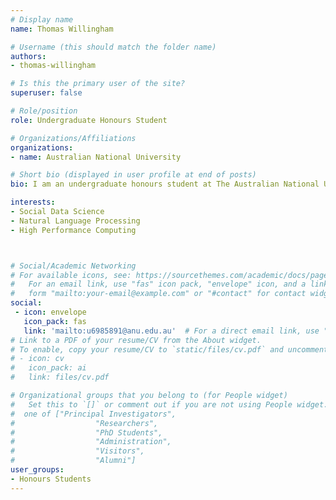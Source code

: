 ```yaml
---
# Display name
name: Thomas Willingham

# Username (this should match the folder name)
authors:
- thomas-willingham

# Is this the primary user of the site?
superuser: false

# Role/position
role: Undergraduate Honours Student

# Organizations/Affiliations
organizations:
- name: Australian National University

# Short bio (displayed in user profile at end of posts)
bio: I am an undergraduate honours student at The Australian National University studying a Bachelor of Advanced Computing, specialising in Systems & Architecture and Intelligent Systems. I am supervised by Dr Marian-Andrei Riziou, on a project looking at disinformation campaigns in the Australian political context. My research seeks to answer the question of whether there is a 'formula' to create an effective disinformation campaign, with a special focus on analysis of the content of the posts users who are engaging in a disinformation campaign make.

interests:
- Social Data Science
- Natural Language Processing
- High Performance Computing



# Social/Academic Networking
# For available icons, see: https://sourcethemes.com/academic/docs/page-builder/#icons
#   For an email link, use "fas" icon pack, "envelope" icon, and a link in the
#   form "mailto:your-email@example.com" or "#contact" for contact widget.
social:
 - icon: envelope
   icon_pack: fas
   link: 'mailto:u6985891@anu.edu.au'  # For a direct email link, use "mailto:test@example.org".
# Link to a PDF of your resume/CV from the About widget.
# To enable, copy your resume/CV to `static/files/cv.pdf` and uncomment the lines below.
# - icon: cv
#   icon_pack: ai
#   link: files/cv.pdf

# Organizational groups that you belong to (for People widget)
#   Set this to `[]` or comment out if you are not using People widget.
#  one of ["Principal Investigators",
#                  "Researchers",
#                  "PhD Students",
#                  "Administration",
#                  "Visitors",
#                  "Alumni"]
user_groups:
- Honours Students
---
```

